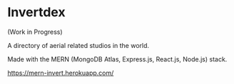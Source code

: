 # Invertdex
(Work in Progress)

A directory of aerial related studios in the world. 

Made with the MERN (MongoDB Atlas, Express.js, React.js, Node.js) stack. 

https://mern-invert.herokuapp.com/
